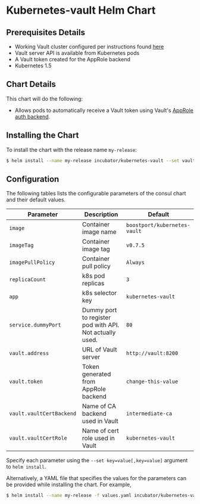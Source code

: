 # Kubernetes-vault Helm Chart

## Prerequisites Details
* Working Vault cluster configured per instructions found [here](https://github.com/Boostport/kubernetes-vault/blob/master/quick-start.md#22-set-up-the-root-certificate-authority)
* Vault server API is available from Kubernetes pods
* A Vault token created for the AppRole backend
* Kubernetes 1.5

## Chart Details
This chart will do the following:

* Allows pods to automatically receive a Vault token using Vault's [AppRole auth backend](https://www.vaultproject.io/docs/auth/approle.html).

## Installing the Chart

To install the chart with the release name `my-release`:

```bash
$ helm install --name my-release incubator/kubernetes-vault --set vault.address=$your_vault_server --set vault.token=$your_vault_token
```

## Configuration

The following tables lists the configurable parameters of the consul chart and their default values.

| Parameter               | Description                           | Default                                                    |
| ----------------------- | ----------------------------------    | ---------------------------------------------------------- |
| `image`                 | Container image name                  | `boostport/kubernetes-vault`                               |
| `imageTag`              | Container image tag                   | `v0.7.5`                                                   |
| `imagePullPolicy`       | Container pull policy                 | `Always`                                                   |
| `replicaCount`          | k8s pod replicas                      | `3`                                                        |
| `app`                   | k8s selector key                      | `kubernetes-vault`                                         |
| `service.dummyPort`     | Dummy port to register pod with API. Not actually used. | `80`                                     |
| `vault.address`         | URL of Vault server                   | `http://vault:8200`                                        |
| `vault.token`           | Token generated from AppRole backend  | `change-this-value`                                        |
| `vault.vaultCertBackend` | Name of CA backend used in Vault     | `intermediate-ca`                                          |
| `vault.vaultCertRole`   | Name of cert role used in Vault       | `kubernetes-vault`                                         |

Specify each parameter using the `--set key=value[,key=value]` argument to `helm install`.

Alternatively, a YAML file that specifies the values for the parameters can be provided while installing the chart. For example,

```bash
$ helm install --name my-release -f values.yaml incubator/kubernetes-vault
```
